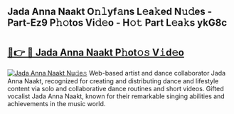 ## Jada Anna Naakt O𝚗𝚕yf𝚊ns L𝚎a𝚔ed N𝚞𝚍es - Part-Ez9 P𝚑𝚘tos Vi𝚍𝚎o - H𝚘𝚝 Part L𝚎a𝚔s ykG8c

# <h2><a href="http://kf6cc1.oniu.top/?m=Jada+Anna+Naakt">🔗👉 🔴 Jada Anna Naakt P𝚑ot𝚘𝚜 V𝚒d𝚎o</a></h2>

[![Jada Anna Naakt Nu𝚍e𝚜](https://i.imgur.com/0qMVB7G.gif)](http://kf6cc1.oniu.top/?m=Jada+Anna+Naakt)
Web-based artist and dance collaborator Jada Anna Naakt, recognized for creating and distributing dance and lifestyle content via solo and collaborative dance routines and short videos. Gifted vocalist Jada Anna Naakt, known for their remarkable singing abilities and achievements in the music world.  
